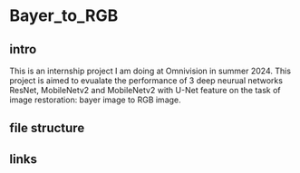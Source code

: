 # Bayer_to_RGB


## intro

This is an internship project I am doing at Omnivision in summer 2024. This project is aimed to evualate the performance of 3 deep neurual networks ResNet, MobileNetv2 and MobileNetv2 with U-Net feature on the task of image restoration: bayer image to RGB image. 

## file structure

## links

